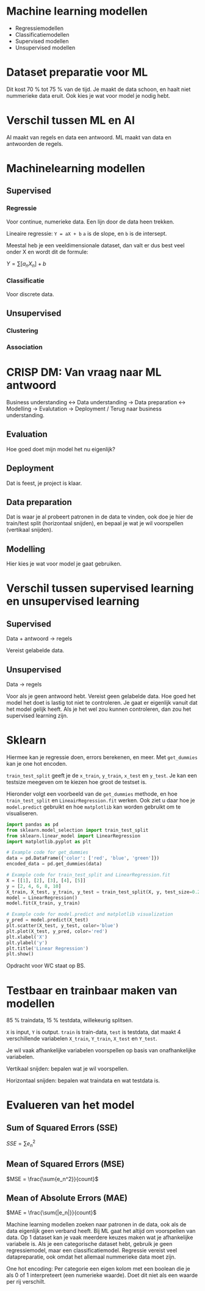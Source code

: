 # Machine learning modellen
- Regressiemodellen
- Classificatiemodellen
- Supervised modellen
- Unsupervised modellen

# Dataset preparatie voor ML
Dit kost 70 % tot 75 % van de tijd. Je maakt de data schoon, en haalt niet nummerieke data eruit. Ook kies je wat voor model je nodig hebt.

# Verschil tussen ML en AI
AI maakt van regels en data een antwoord. ML maakt van data en antwoorden de regels.

# Machinelearning modellen
## Supervised
### Regressie
Voor continue, numerieke data. Een lijn door de data heen trekken.

Lineaire regressie: `Y = aX + b`
`a` is de slope, en `b` is de intersept.

Meestal heb je een veeldimensionale dataset, dan valt er dus best veel onder X en wordt dit de formule:

$Y = \sum [a_n X_n] + b$

### Classificatie
Voor discrete data.
## Unsupervised
### Clustering
### Association

# CRISP DM: Van vraag naar ML antwoord
Business understanding <-> Data understanding -> Data preparation <-> Modelling -> Evalutation -> Deployment / Terug naar business understanding.

## Evaluation
Hoe goed doet mijn model het nu eigenlijk?

## Deployment
Dat is feest, je project is klaar.

## Data preparation
Dat is waar je al probeert patronen in de data te vinden, ook doe je hier de train/test split (horizontaal snijden), en bepaal je wat je wil voorspellen (vertikaal snijden).

## Modelling
Hier kies je wat voor model je gaat gebruiken.

# Verschil tussen supervised learning en unsupervised learning
## Supervised
Data + antwoord -> regels

Vereist gelabelde data.
## Unsupervised
Data -> regels

Voor als je geen antwoord hebt. Vereist geen gelabelde data. Hoe goed het model het doet is lastig tot niet te controleren. Je gaat er eigenlijk vanuit dat het model gelijk heeft. Als je het wel zou kunnen controleren, dan zou het supervised learning zijn.

# Sklearn
Hiermee kan je regressie doen, errors berekenen, en meer. Met `get_dummies` kan je one hot encoden.

`train_test_split` geeft je de `x_train`, `y_train`, `x_test` en `y_test`. Je kan een testsize meegeven om te kiezen hoe groot de testset is.

Hieronder volgt een voorbeeld van de `get_dummies` methode, en hoe `train_test_split` en `LineairRegression.fit` werken. Ook ziet u daar hoe je `model.predict` gebruikt en hoe `matplotlib` kan worden gebruikt om te visualiseren.

```py
import pandas as pd
from sklearn.model_selection import train_test_split
from sklearn.linear_model import LinearRegression
import matplotlib.pyplot as plt

# Example code for get_dummies
data = pd.DataFrame({'color': ['red', 'blue', 'green']})
encoded_data = pd.get_dummies(data)

# Example code for train_test_split and LinearRegression.fit
X = [[1], [2], [3], [4], [5]]
y = [2, 4, 6, 8, 10]
X_train, X_test, y_train, y_test = train_test_split(X, y, test_size=0.2, random_state=42)
model = LinearRegression()
model.fit(X_train, y_train)

# Example code for model.predict and matplotlib visualization
y_pred = model.predict(X_test)
plt.scatter(X_test, y_test, color='blue')
plt.plot(X_test, y_pred, color='red')
plt.xlabel('X')
plt.ylabel('y')
plt.title('Linear Regression')
plt.show()
```

Opdracht voor WC staat op BS.

# Testbaar en trainbaar maken van modellen
85 % traindata, 15 % testdata, willekeurig splitsen.

`X` is input, `Y` is output. `train` is train-data, `test` is testdata, dat maakt 4 verschillende variabelen `X_train`, `Y_train`, `X_test` en `Y_test`.

Je wil vaak afhankelijke variabelen voorspellen op basis van onafhankelijke variabelen.

Vertikaal snijden: bepalen wat je wil voorspellen.

Horizontaal snijden: bepalen wat traindata en wat testdata is.

# Evalueren van het model
## Sum of Squared Errors (SSE)
$SSE = \sum{e_n^2}$
## Mean of Squared Errors (MSE)
$MSE = \frac{\sum{e_n^2}}{count}$
## Mean of Absolute Errors (MAE)
$MAE = \frac{\sum{|e_n|}}{count}$

Machine learning modellen zoeken naar patronen in de data, ook als de data eigenlijk geen verband heeft. Bij ML gaat het altijd om voorspellen van data. Op 1 dataset kan je vaak meerdere keuzes maken wat je afhankelijke variabele is. Als je een categorische dataset hebt, gebruik je geen regressiemodel, maar een classificatiemodel. Regressie vereist veel datapreparatie, ook omdat het allemaal nummerieke data moet zijn.

One hot encoding: Per categorie een eigen kolom met een boolean die je als 0 of 1 interpreteert (een numerieke waarde). Doet dit niet als een waarde per rij verschilt.
